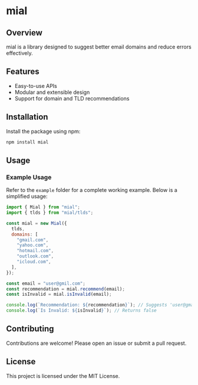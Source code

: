 # mial

## Overview
mial is a library designed to suggest better email domains and reduce errors effectively.

## Features
- Easy-to-use APIs
- Modular and extensible design
- Support for domain and TLD recommendations

## Installation
Install the package using npm:

```bash
npm install mial
```

## Usage

### Example Usage
Refer to the `example` folder for a complete working example. Below is a simplified usage:

```javascript
import { Mial } from "mial";
import { tlds } from "mial/tlds";

const mial = new Mial({
  tlds,
  domains: [
    "gmail.com",
    "yahoo.com",
    "hotmail.com",
    "outlook.com",
    "icloud.com",
  ],
});

const email = "user@gmil.com";
const recommendation = mial.recommend(email);
const isInvalid = mial.isInvalid(email);

console.log(`Recommendation: ${recommendation}`); // Suggests 'user@gmail.com'
console.log(`Is Invalid: ${isInvalid}`); // Returns false
```
## Contributing
Contributions are welcome! Please open an issue or submit a pull request.

## License
This project is licensed under the MIT License.
